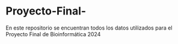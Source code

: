 # Proyecto-Final-
En este repositorio se encuentran todos los datos utilizados para el Proyecto Final de Bioinformática 2024
